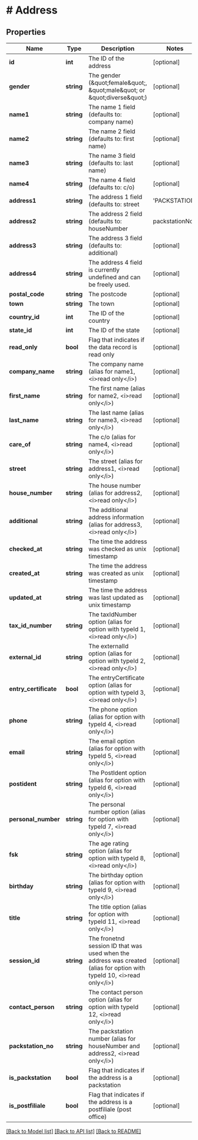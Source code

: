 # # Address

## Properties

Name | Type | Description | Notes
------------ | ------------- | ------------- | -------------
**id** | **int** | The ID of the address | [optional] 
**gender** | **string** | The gender (\&quot;female\&quot;, \&quot;male\&quot; or \&quot;diverse\&quot;) | [optional] 
**name1** | **string** | The name 1 field (defaults to: company name) | [optional] 
**name2** | **string** | The name 2 field (defaults to: first name) | [optional] 
**name3** | **string** | The name 3 field (defaults to: last name) | [optional] 
**name4** | **string** | The name 4 field (defaults to: c/o) | [optional] 
**address1** | **string** | The address 1 field (defaults to: street|&#39;PACKSTATION&#39;|&#39;POSTFILIALE&#39;) | [optional] 
**address2** | **string** | The address 2 field (defaults to: houseNumber|packstationNo) | [optional] 
**address3** | **string** | The address 3 field (defaults to: additional) | [optional] 
**address4** | **string** | The address 4 field is currently undefined and can be freely used. | [optional] 
**postal_code** | **string** | The postcode | [optional] 
**town** | **string** | The town | [optional] 
**country_id** | **int** | The ID of the country | [optional] 
**state_id** | **int** | The ID of the state | [optional] 
**read_only** | **bool** | Flag that indicates if the data record is read only | [optional] 
**company_name** | **string** | The company name (alias for name1, &lt;i&gt;read only&lt;/i&gt;) | [optional] 
**first_name** | **string** | The first name (alias for name2, &lt;i&gt;read only&lt;/i&gt;) | [optional] 
**last_name** | **string** | The last name (alias for name3, &lt;i&gt;read only&lt;/i&gt;) | [optional] 
**care_of** | **string** | The c/o (alias for name4, &lt;i&gt;read only&lt;/i&gt;) | [optional] 
**street** | **string** | The street (alias for address1, &lt;i&gt;read only&lt;/i&gt;) | [optional] 
**house_number** | **string** | The house number (alias for address2, &lt;i&gt;read only&lt;/i&gt;) | [optional] 
**additional** | **string** | The additional address information (alias for address3, &lt;i&gt;read only&lt;/i&gt;) | [optional] 
**checked_at** | **string** | The time the address was checked as unix timestamp | [optional] 
**created_at** | **string** | The time the address was created as unix timestamp | [optional] 
**updated_at** | **string** | The time the address was last updated as unix timestamp | [optional] 
**tax_id_number** | **string** | The taxIdNumber option (alias for option with typeId 1, &lt;i&gt;read only&lt;/i&gt;) | [optional] 
**external_id** | **string** | The externalId option (alias for option with typeId 2, &lt;i&gt;read only&lt;/i&gt;) | [optional] 
**entry_certificate** | **bool** | The entryCertificate option (alias for option with typeId 3, &lt;i&gt;read only&lt;/i&gt;) | [optional] 
**phone** | **string** | The phone option (alias for option with typeId 4, &lt;i&gt;read only&lt;/i&gt;) | [optional] 
**email** | **string** | The email option (alias for option with typeId 5, &lt;i&gt;read only&lt;/i&gt;) | [optional] 
**postident** | **string** | The PostIdent option (alias for option with typeId 6, &lt;i&gt;read only&lt;/i&gt;) | [optional] 
**personal_number** | **string** | The personal number option (alias for option with typeId 7, &lt;i&gt;read only&lt;/i&gt;) | [optional] 
**fsk** | **string** | The age rating option (alias for option with typeId 8, &lt;i&gt;read only&lt;/i&gt;) | [optional] 
**birthday** | **string** | The birthday option (alias for option with typeId 9, &lt;i&gt;read only&lt;/i&gt;) | [optional] 
**title** | **string** | The title option (alias for option with typeId 11, &lt;i&gt;read only&lt;/i&gt;) | [optional] 
**session_id** | **string** | The fronetnd session ID that was used when the address was created (alias for option with typeId 10, &lt;i&gt;read only&lt;/i&gt;) | [optional] 
**contact_person** | **string** | The contact person option (alias for option with typeId 12, &lt;i&gt;read only&lt;/i&gt;) | [optional] 
**packstation_no** | **string** | The packstation number (alias for houseNumber and address2, &lt;i&gt;read only&lt;/i&gt;) | [optional] 
**is_packstation** | **bool** | Flag that indicates if the address is a packstation | [optional] 
**is_postfiliale** | **bool** | Flag that indicates if the address is a postfiliale (post office) | [optional] 

[[Back to Model list]](../../README.md#documentation-for-models) [[Back to API list]](../../README.md#documentation-for-api-endpoints) [[Back to README]](../../README.md)


